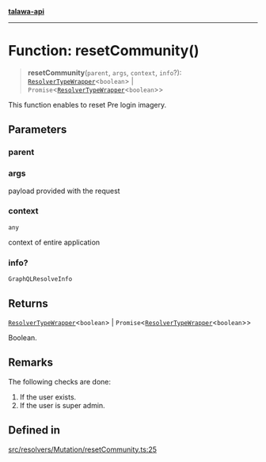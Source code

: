 [**talawa-api**](../../../../README.md)

***

# Function: resetCommunity()

> **resetCommunity**(`parent`, `args`, `context`, `info`?): [`ResolverTypeWrapper`](../../../../types/generatedGraphQLTypes/type-aliases/ResolverTypeWrapper.md)\<`boolean`\> \| `Promise`\<[`ResolverTypeWrapper`](../../../../types/generatedGraphQLTypes/type-aliases/ResolverTypeWrapper.md)\<`boolean`\>\>

This function enables to reset Pre login imagery.

## Parameters

### parent

### args

payload provided with the request

### context

`any`

context of entire application

### info?

`GraphQLResolveInfo`

## Returns

[`ResolverTypeWrapper`](../../../../types/generatedGraphQLTypes/type-aliases/ResolverTypeWrapper.md)\<`boolean`\> \| `Promise`\<[`ResolverTypeWrapper`](../../../../types/generatedGraphQLTypes/type-aliases/ResolverTypeWrapper.md)\<`boolean`\>\>

Boolean.

## Remarks

The following checks are done:
1. If the user exists.
2. If the user is super admin.

## Defined in

[src/resolvers/Mutation/resetCommunity.ts:25](https://github.com/Suyash878/talawa-api/blob/b5a9d8b4a1ea678a3d6f5b710b3721f91a3052fc/src/resolvers/Mutation/resetCommunity.ts#L25)

